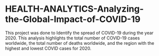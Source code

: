# HEALTH-ANALYTICS-Analyzing-the-Global-Impact-of-COVID-19
This project was done to Identify the spread of COVID-19 during the year 2020. This analysis highlights the total number of COVID-19 cases worldwide, the total number of deaths worldwide, and the region with the highest and lowest COVID cases for 2020. 
